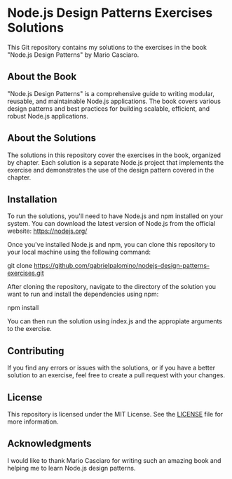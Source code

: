# Node.js Design Patterns Exercises Solutions

This Git repository contains my solutions to the exercises in the book "Node.js Design Patterns" by Mario Casciaro.

## About the Book

"Node.js Design Patterns" is a comprehensive guide to writing modular, reusable, and maintainable Node.js applications. The book covers various design patterns and best practices for building scalable, efficient, and robust Node.js applications.

## About the Solutions

The solutions in this repository cover the exercises in the book, organized by chapter. Each solution is a separate Node.js project that implements the exercise and demonstrates the use of the design pattern covered in the chapter.

## Installation

To run the solutions, you'll need to have Node.js and npm installed on your system. You can download the latest version of Node.js from the official website: https://nodejs.org/

Once you've installed Node.js and npm, you can clone this repository to your local machine using the following command:

git clone https://github.com/gabrielpalomino/nodejs-design-patterns-exercises.git


After cloning the repository, navigate to the directory of the solution you want to run and install the dependencies using npm:

npm install

You can then run the solution using index.js and the appropiate arguments to the exercise.


## Contributing

If you find any errors or issues with the solutions, or if you have a better solution to an exercise, feel free to create a pull request with your changes.

## License

This repository is licensed under the MIT License. See the [LICENSE](LICENSE) file for more information.

## Acknowledgments

I would like to thank Mario Casciaro for writing such an amazing book and helping me to learn Node.js design patterns.

